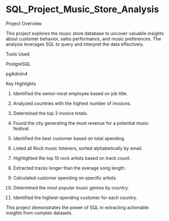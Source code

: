 # SQL_Project_Music_Store_Analysis


Project Overview

This project explores the music store database to uncover valuable insights about customer behavior, sales performance, and music preferences. The analysis leverages SQL to query and interpret the data effectively.

Tools Used

PostgreSQL

pgAdmin4

Key Highlights

1. Identified the senior-most employee based on job title.

2. Analyzed countries with the highest number of invoices.

3. Determined the top 3 invoice totals.

4. Found the city generating the most revenue for a potential music festival.

5. Identified the best customer based on total spending.

6. Listed all Rock music listeners, sorted alphabetically by email.

7. Highlighted the top 10 rock artists based on track count.

8. Extracted tracks longer than the average song length.

9. Calculated customer spending on specific artists.

10. Determined the most popular music genres by country.

11. Identified the highest-spending customer for each country.

This project demonstrates the power of SQL in extracting actionable insights from complex datasets.

